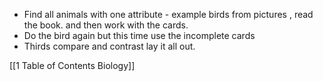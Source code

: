 - Find all animals with one attribute - example birds from pictures , read the book. and then work with the cards.
- Do the bird again but this time use the incomplete cards
- Thirds compare and contrast lay it all out. 


[[1 Table of Contents Biology]]